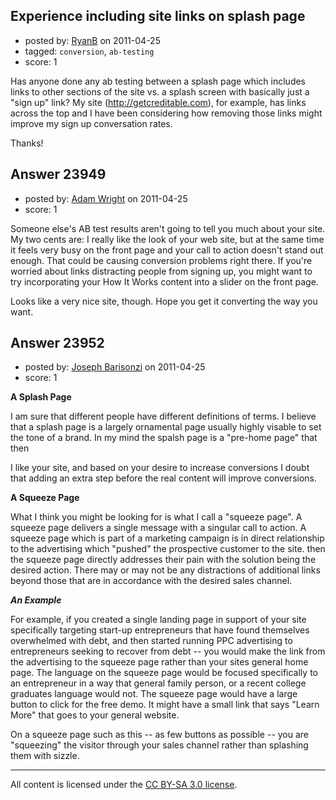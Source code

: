 ## Experience including site links on splash page

- posted by: [RyanB](https://stackexchange.com/users/-1/4450-ryanb) on 2011-04-25
- tagged: `conversion`, `ab-testing`
- score: 1

Has anyone done any ab testing between a splash page which includes links to other sections of the site vs. a splash screen with basically just a "sign up" link? My site (http://getcreditable.com), for example, has links across the top and I have been considering how removing those links might improve my sign up conversation rates.

Thanks!


## Answer 23949

- posted by: [Adam Wright](https://stackexchange.com/users/-1/9664-adam-wright) on 2011-04-25
- score: 1

Someone else's AB test results aren't going to tell you much about your site.  My two cents are:  I really like the look of your web site, but at the same time it feels very busy on the front page and your call to action doesn't stand out enough.  That could be causing conversion problems right there.  If you're worried about links distracting people from signing up, you might want to try incorporating your How It Works content into a slider on the front page.

Looks like a very nice site, though.  Hope you get it converting the way you want.


## Answer 23952

- posted by: [Joseph Barisonzi](https://stackexchange.com/users/-1/8791-joseph-barisonzi) on 2011-04-25
- score: 1

**A Splash Page**

I am sure that different people have different definitions of terms. I believe that a splash page is a largely ornamental page usually highly visable to set the tone of a brand. In my mind the spalsh page is a "pre-home page" that then 

I like your site, and based on your desire to increase conversions I doubt that adding an extra step before the real content will improve conversions. 

**A Squeeze Page**

What I think you might be looking for is what I call a "squeeze page". A squeeze page delivers a single message with a singular call to action. A squeeze page which is part of a marketing campaign is in direct relationship to the advertising which "pushed" the prospective customer to the site. then the squeeze page directly addresses their pain with the solution being the desired action. There may or may not be any distractions of additional links beyond those that are in accordance with the desired sales channel.   

***An Example***

For example, if you created a single landing page in support of your site specifically targeting start-up entrepreneurs that have found themselves overwhelmed with debt, and then started running PPC advertising to entrepreneurs seeking to recover from debt -- you would make the link from the advertising to the squeeze page rather than your sites general home page. The language on the squeeze page would be focused specifically to an entrepreneur in a way that general family person, or a recent college graduates language would not. The squeeze page would have a large button to click for the free demo. It might have a small link that says "Learn More" that goes to your general website. 

On a squeeze page such as this -- as few buttons as possible -- you are "squeezing" the visitor through your sales channel rather than splashing them with sizzle. 



---

All content is licensed under the [CC BY-SA 3.0 license](https://creativecommons.org/licenses/by-sa/3.0/).
